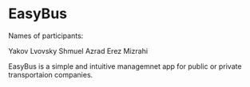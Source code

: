 # EasyBus

Names of participants:

Yakov Lvovsky 
Shmuel Azrad
Erez Mizrahi

EasyBus is a simple and intuitive managemnet app for public or private transportaion companies.
